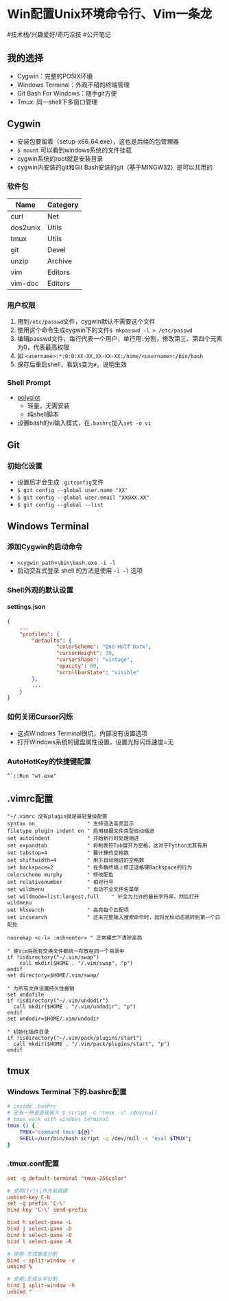 # Win配置Unix环境命令行、Vim一条龙
#技术栈/兴趣爱好/奇巧淫技
#公开笔记

## 我的选择

*   Cygwin：完整的POSIX环境
*   Windows Terminal：外观不错的终端管理
*   Git Bash For Windows：随手git方便
*   Tmux: 同一shell下多窗口管理

## Cygwin

*   安装包要留着（setup-x86_64.exe），这也是后续的包管理器
*   `$ mount` 可以看到windows系统的文件挂载
*   cygwin系统的root就是安装目录
*   cygwin内安装的git和Git Bash安装的git（基于MINGW32）是可以共用的

### 软件包

| Name     | Category |
| -------- | -------- |
| curl     | Net      |
| dos2unix | Utils    |
| tmux     | Utils    |
| git      | Devel    |
| unzip    | Archive  |
| vim      | Editors  |
| vim-doc  | Editors  |

### 用户权限

1.  用到`/etc/passwd`文件，cygwin默认不需要这个文件
2.  使用这个命令生成cygwin下的文件`$ mkpasswd -l > /etc/passwd`
3.  编辑passwd文件，每行代表一个用户，单行用`:`分割，修改第三、第四个元素为0，代表最高权限
4.  如 `<username>:*:0:0:XX-XX,XX-XX-XX:/home/<username>:/bin/bash`
5.  保存后重启shell，看到`$`变为`#`，说明生效

### Shell Prompt

*   [polyglot](https://github.com/agkozak/polyglot)
    *   轻量，无需安装
    *   纯shell脚本
*  设置bash的vi输入模式，在`.bashrc`加入`set -o vi`


## Git

### 初始化设置

*   设置后才会生成 `.gitconfig`文件
*   `$ git config --global user.name "XX"`
*   `$ git config --global user.email "XX@XX.XX"`
*   `$ git config --global --list`

## Windows Terminal

### 添加Cygwin的启动命令

*   `<cygwin_path>\bin\bash.exe -i -l`
*   启动交互式登录 shell 的方法是使用 `-i -l` 选项

### Shell外观的默认设置

#### settings.json

```json
{
    ...
    "profiles": {
        "defaults": {
                "colorScheme": "One Half Dark",
                "cursorHeight": 30,
                "cursorShape": "vintage",
                "opacity": 80,
                "scrollbarState": "visible"
        },
        ...
    }
}
```

### 如何关闭Cursor闪烁

*   这点Windows Terminal很坑，内部没有设置选项
*   打开Windows系统的键盘属性设置，设置光标闪烁速度=无

### AutoHotKey的快捷键配置

```ahk
^`::Run "wt.exe"
```

## .vimrc配置
``` vimscript
"~/.vimrc 没有plugin就是最轻量级配置
syntax on                 " 支持语法高亮显示
filetype plugin indent on " 启用根据文件类型自动缩进
set autoindent            " 开始新行时处理缩进
set expandtab             " 将制表符Tab展开为空格，这对于Python尤其有用
set tabstop=4             " 要计算的空格数
set shiftwidth=4          " 用于自动缩进的空格数
set backspace=2           " 在多数终端上修正退格键Backspace的行为
colorscheme murphy        " 修改配色
set relativenumber        " 相对行号
set wildmenu              " 自动不全文件名菜单
set wildmode=list:longest,full    " 补全为允许的最长字符串，然后打开wildmenu
set hlsearch              " 高亮每个匹配项
set incsearch             " 还未完整输入搜索命令时，就将光标动态跳转到第一个匹配处

nnoremap <c-l> :noh<enter> " 正常模式下清除高亮

" 使Vim将所有交换文件都统一存放在同一个目录中
if !isdirectory("~/.vim/swap")
    call mkdir($HOME . "/.vim/swap", "p")
endif
set directory=$HOME/.vim/swap/

" 为所有文件设置持久性撤销
set undofile
if !isdirectory("~/.vim/undodir")
  call mkdir($HOME . "/.vim/undodir", "p")
endif
set undodir=$HOME/.vim/undodir

" 初始化插件目录
if !isdirectory("~/.vim/pack/plugins/start")
  call mkdir($HOME . "/.vim/pack/plugins/start", "p")
endif
```

## tmux

### Windows Terminal 下的.bashrc配置
``` sh
# inside .bashrc
# 还有一种是直接输入 $ script -c "tmux -u" /dev/null
# tmux work with windows terminal
tmux () {
    TMUX="command tmux ${@}"
    SHELL=/usr/bin/bash script -q /dev/null -c "eval $TMUX";
}
```

### .tmux.conf配置
``` conf
set -g default-terminal "tmux-256color"

# 使用Ctrl+\作为前缀键
unbind-key C-b
set -g prefix 'C-\'
bind-key 'C-\' send-prefix

bind h select-pane -L
bind j select-pane -D
bind k select-pane -U
bind l select-pane -R

# 使用-生成垂直分割
bind - split-window -v
unbind %

# 使用|生成水平分割
bind | split-window -h
unbind "
```

